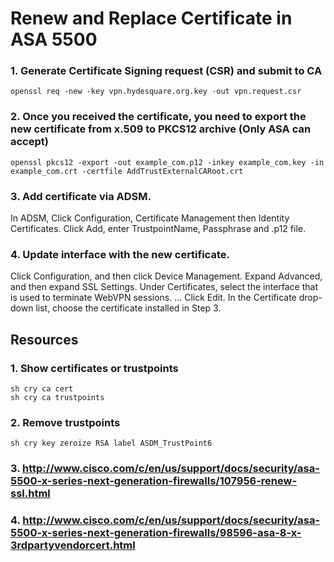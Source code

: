 # Renew and Replace Certificate in ASA 5500

### 1. Generate Certificate Signing request (CSR) and submit to CA
```
openssl req -new -key vpn.hydesquare.org.key -out vpn.request.csr
```
### 2. Once you received the certificate, you need to export the new certificate from x.509 to PKCS12 archive (Only ASA can accept)
```
openssl pkcs12 -export -out example_com.p12 -inkey example_com.key -in example_com.crt -certfile AddTrustExternalCARoot.crt
```
### 3. Add certificate via ADSM.
In ADSM, Click Configuration, Certificate Management then Identity Certificates.
Click Add, enter TrustpointName, Passphrase and .p12 file.
### 4. Update interface with the new certificate.
Click Configuration, and then click Device Management.
Expand Advanced, and then expand SSL Settings.
Under Certificates, select the interface that is used to terminate WebVPN sessions. ...
Click Edit.
In the Certificate drop-down list, choose the certificate installed in Step 3.

## Resources
### 1. Show certificates or trustpoints
```
sh cry ca cert
sh cry ca trustpoints
```
### 2. Remove trustpoints
```
sh cry key zeroize RSA label ASDM_TrustPoint6
```
### 3. http://www.cisco.com/c/en/us/support/docs/security/asa-5500-x-series-next-generation-firewalls/107956-renew-ssl.html
### 4. http://www.cisco.com/c/en/us/support/docs/security/asa-5500-x-series-next-generation-firewalls/98596-asa-8-x-3rdpartyvendorcert.html